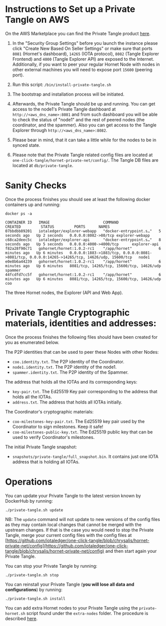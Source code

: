 # Instructions to Set up a Private Tangle on AWS

On the AWS Marketplace you can find the Private Tangle product [here](https://aws.amazon.com/marketplace/pp/B095WQQTNG). 

1. In the "Security Group Settings" before you launch the instance please click "Create New Based On Seller Settings" or make sure that ports `8081` (Hornet's dashboard), `14265` (IOTA protocol), `8082` (Tangle Explorer Frontend) and `4000` (Tangle Explorer API) are exposed to the Internet. Additionally, if you want to peer your regular Hornet Node with nodes in other external machines you will need to expose port `15600` (peering port). 

2. Run this script: `/bin/install-private-tangle.sh`

3. The bootstrap and installation process will be initiated. 

4. Afterwards, the Private Tangle should be up and running. You can get access to the node1's Private Tangle dashboard at `http://<aws_dns_name>:8081` and from such dashboard you will be able to check the status of "node1" and the rest of peered nodes (the coordinator, and the spammer). Also you can get access to the Tangle Explorer through `http://<aws_dns_name>:8082`.

7. Please bear in mind, that it can take a little while for the nodes to be in synced state. 

8. Please note that the Private Tangle related config files are located at `one-click-tangle/hornet-private-net/config/`. The Tangle DB files are located at `db/private-tangle`. 


# Sanity Checks

Once the process finishes you should see at least the following docker containers up and running:

```console
docker ps -a
```

```console
CONTAINER ID   IMAGE                        COMMAND                  CREATED         STATUS         PORTS      NAMES
07bbdbb89201   iotaledger/explorer-webapp   "docker-entrypoint.s…"   5 seconds ago   Up 2 seconds   0.0.0.0:8082->80/tcp explorer-webapp
c68ca2deec5c   iotaledger/explorer-api      "docker-entrypoint.s…"   8 seconds ago   Up 5 seconds   0.0.0.0:4000->4000/tcp      explorer-api
f82a28f90c71   gohornet/hornet:1.0.2-rc1    "/app/hornet"            6 minutes ago   Up 6 minutes   0.0.0.0:1883->1883/tcp, 0.0.0.0:8081->8081/tcp, 0.0.0.0:14265->14265/tcp, 14626/udp, 15600/tcp   node1
e0e8b6a44239   gohornet/hornet:1.0.2-rc1    "/app/hornet"            6 minutes ago   Up 6 minutes   8081/tcp, 14265/tcp, 15600/tcp, 14626/udp  spammer
44fcdfd7cc5f   gohornet/hornet:1.0.2-rc1    "/app/hornet"            6 minutes ago   Up 6 minutes   8081/tcp, 14265/tcp, 15600/tcp, 14626/udp coo
```

The three Hornet nodes, the Explorer (API and Web App). 

# Private Tangle Cryptographic materials, identities and addresses:

Once the process finishes the following files should have been created for you as enumerated below. 

The P2P identities that can be used to peer these Nodes with other Nodes:

* `coo.identity.txt`. The P2P identity of the Coordinator. 
* `node1.identity.txt`. The P2P identity of the node1. 
* `spammer.identity.txt`. The P2P identity of the Spammer. 

The address that holds all the IOTAs and its corresponding keys:

* `key-pair.txt`. The Ed25519 Key pair corresponding to the address that holds all the IOTAs. 
* `address.txt`. The address that holds all IOTAs initially. 

The Coordinator's cryptographic materials:

* `coo-milestones-key-pair.txt`. The Ed25519 key pair used by the Coordinator to sign milestones. Keep it safe!
* `coo-milestones-public-key.txt`. The Ed25519 public key that can be used to verify Coordinator's milestones. 

The initial Private Tangle snapshot:

* `snapshots/private-tangle/full_snapshot.bin`. It contains just one IOTA address that is holding all IOTAs. 

# Operations

You can update your Private Tangle to the latest version known by DockerHub by running:

```console
./private-tangle.sh update
```

NB: The `update` command will not update to new versions of the config files as they may contain local changes that cannot be merged with the upstream changes. If that is the case you would need to stop the Private Tangle, merge your current config files with the config files at [https://github.com/iotaledger/one-click-tangle/blob/chrysalis/hornet-private-net/config](https://github.com/iotaledger/one-click-tangle/blob/chrysalis/hornet-private-net/config) and then start again your Private Tangle.

You can stop your Private Tangle by running:

```console
./private-tangle.sh stop
```

You can reinstall your Private Tangle (**you will lose all data and configurations**) by running:

```console
./private-tangle.sh install
```

You can add extra Hornet nodes to your Private Tangle using the `private-hornet.sh` script found under the
`extra-nodes` folder. The procedure is described [here](https://github.com/iotaledger/one-click-tangle/blob/chrysalis/hornet-private-net/extra-nodes/README.md).
